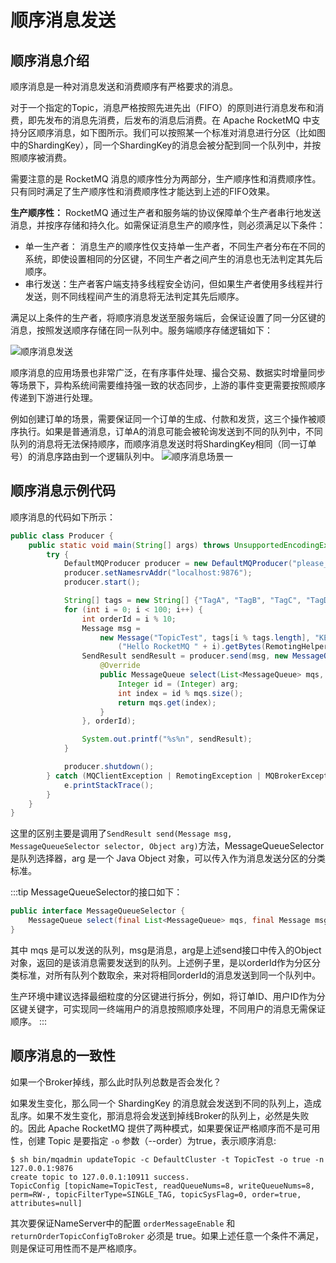 # 顺序消息发送

## 顺序消息介绍
顺序消息是一种对消息发送和消费顺序有严格要求的消息。

对于一个指定的Topic，消息严格按照先进先出（FIFO）的原则进行消息发布和消费，即先发布的消息先消费，后发布的消息后消费。在 Apache RocketMQ 中支持分区顺序消息，如下图所示。我们可以按照某一个标准对消息进行分区（比如图中的ShardingKey），同一个ShardingKey的消息会被分配到同一个队列中，并按照顺序被消费。

需要注意的是 RocketMQ 消息的顺序性分为两部分，生产顺序性和消费顺序性。只有同时满足了生产顺序性和消费顺序性才能达到上述的FIFO效果。

**生产顺序性：** RocketMQ 通过生产者和服务端的协议保障单个生产者串行地发送消息，并按序存储和持久化。如需保证消息生产的顺序性，则必须满足以下条件：
- 单一生产者： 消息生产的顺序性仅支持单一生产者，不同生产者分布在不同的系统，即使设置相同的分区键，不同生产者之间产生的消息也无法判定其先后顺序。
- 串行发送：生产者客户端支持多线程安全访问，但如果生产者使用多线程并行发送，则不同线程间产生的消息将无法判定其先后顺序。

满足以上条件的生产者，将顺序消息发送至服务端后，会保证设置了同一分区键的消息，按照发送顺序存储在同一队列中。服务端顺序存储逻辑如下：

![顺序消息发送](../picture/顺序消息发送.png)

顺序消息的应用场景也非常广泛，在有序事件处理、撮合交易、数据实时增量同步等场景下，异构系统间需要维持强一致的状态同步，上游的事件变更需要按照顺序传递到下游进行处理。

例如创建订单的场景，需要保证同一个订单的生成、付款和发货，这三个操作被顺序执行。如果是普通消息，订单A的消息可能会被轮询发送到不同的队列中，不同队列的消息将无法保持顺序，而顺序消息发送时将ShardingKey相同（同一订单号）的消息序路由到一个逻辑队列中。
![顺序消息场景一](../picture/顺序消息示例一.png)

## 顺序消息示例代码

顺序消息的代码如下所示：

```java
public class Producer {
    public static void main(String[] args) throws UnsupportedEncodingException {
        try {
            DefaultMQProducer producer = new DefaultMQProducer("please_rename_unique_group_name");
            producer.setNamesrvAddr("localhost:9876");
            producer.start();

            String[] tags = new String[] {"TagA", "TagB", "TagC", "TagD", "TagE"};
            for (int i = 0; i < 100; i++) {
                int orderId = i % 10;
                Message msg =
                    new Message("TopicTest", tags[i % tags.length], "KEY" + i,
                        ("Hello RocketMQ " + i).getBytes(RemotingHelper.DEFAULT_CHARSET));
                SendResult sendResult = producer.send(msg, new MessageQueueSelector() {
                    @Override
                    public MessageQueue select(List<MessageQueue> mqs, Message msg, Object arg) {
                        Integer id = (Integer) arg;
                        int index = id % mqs.size();
                        return mqs.get(index);
                    }
                }, orderId);

                System.out.printf("%s%n", sendResult);
            }

            producer.shutdown();
        } catch (MQClientException | RemotingException | MQBrokerException | InterruptedException e) {
            e.printStackTrace();
        }
    }
}
```

这里的区别主要是调用了```SendResult send(Message msg, MessageQueueSelector selector, Object arg)```方法，MessageQueueSelector 是队列选择器，arg 是一个 Java Object 对象，可以传入作为消息发送分区的分类标准。

:::tip
MessageQueueSelector的接口如下：

```java
public interface MessageQueueSelector {
    MessageQueue select(final List<MessageQueue> mqs, final Message msg, final Object arg);
}
```

其中 mqs 是可以发送的队列，msg是消息，arg是上述send接口中传入的Object对象，返回的是该消息需要发送到的队列。上述例子里，是以orderId作为分区分类标准，对所有队列个数取余，来对将相同orderId的消息发送到同一个队列中。

生产环境中建议选择最细粒度的分区键进行拆分，例如，将订单ID、用户ID作为分区键关键字，可实现同一终端用户的消息按照顺序处理，不同用户的消息无需保证顺序。
:::


## 顺序消息的一致性

如果一个Broker掉线，那么此时队列总数是否会发化？

如果发生变化，那么同一个 ShardingKey 的消息就会发送到不同的队列上，造成乱序。如果不发生变化，那消息将会发送到掉线Broker的队列上，必然是失败的。因此 Apache RocketMQ 提供了两种模式，如果要保证严格顺序而不是可用性，创建 Topic 是要指定 ```-o``` 参数（--order）为true，表示顺序消息:

```shell
$ sh bin/mqadmin updateTopic -c DefaultCluster -t TopicTest -o true -n 127.0.0.1:9876
create topic to 127.0.0.1:10911 success.
TopicConfig [topicName=TopicTest, readQueueNums=8, writeQueueNums=8, perm=RW-, topicFilterType=SINGLE_TAG, topicSysFlag=0, order=true, attributes=null]
```

其次要保证NameServer中的配置 ```orderMessageEnable``` 和 ```returnOrderTopicConfigToBroker``` 必须是 true。如果上述任意一个条件不满足，则是保证可用性而不是严格顺序。
